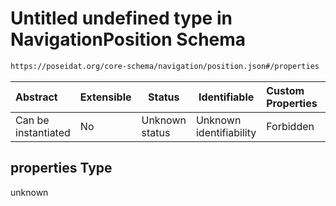 # Untitled undefined type in NavigationPosition Schema

```txt
https://poseidat.org/core-schema/navigation/position.json#/properties
```




| Abstract            | Extensible | Status         | Identifiable            | Custom Properties | Additional Properties | Access Restrictions | Defined In                                                                       |
| :------------------ | ---------- | -------------- | ----------------------- | :---------------- | --------------------- | ------------------- | -------------------------------------------------------------------------------- |
| Can be instantiated | No         | Unknown status | Unknown identifiability | Forbidden         | Allowed               | none                | [position.json\*](schemas/entry/navigation/position.json "open original schema") |

## properties Type

unknown
